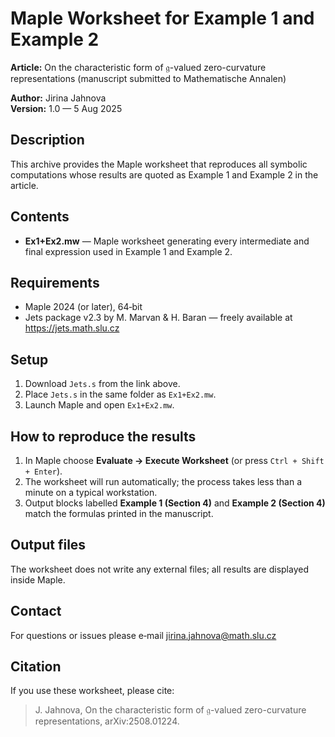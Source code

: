 # Maple Worksheet for Example 1 and Example 2

**Article:** On the characteristic form of $\mathfrak{g}$-valued zero-curvature representations (manuscript submitted to Mathematische Annalen)

**Author:** Jirina Jahnova  
**Version:** 1.0 — 5 Aug 2025

## Description

This archive provides the Maple worksheet that reproduces all symbolic computations whose results are quoted as Example 1 and Example 2 in the article.

## Contents

- **Ex1+Ex2.mw** — Maple worksheet generating every intermediate and final expression used in Example 1 and Example 2.

## Requirements

- Maple 2024 (or later), 64‑bit
- Jets package v2.3 by M. Marvan & H. Baran — freely available at https://jets.math.slu.cz

## Setup

1. Download `Jets.s` from the link above.
2. Place `Jets.s` in the same folder as `Ex1+Ex2.mw`.
3. Launch Maple and open `Ex1+Ex2.mw`.

## How to reproduce the results

1. In Maple choose **Evaluate → Execute Worksheet** (or press `Ctrl + Shift + Enter`).
2. The worksheet will run automatically; the process takes less than a minute on a typical workstation.
3. Output blocks labelled **Example 1 (Section 4)** and **Example 2 (Section 4)** match the formulas printed in the manuscript.

## Output files

The worksheet does not write any external files; all results are displayed inside Maple.

## Contact

For questions or issues please e‑mail jirina.jahnova@math.slu.cz

## Citation

If you use these worksheet, please cite:

> J. Jahnova, On the characteristic form of $\mathfrak{g}$-valued zero-curvature representations, arXiv:2508.01224. 
